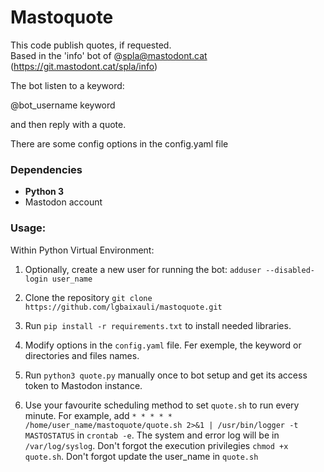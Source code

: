 # Mastoquote

This code publish quotes, if requested.  
Based in the 'info' bot of @spla@mastodont.cat (https://git.mastodont.cat/spla/info)

The bot listen to a keyword:

@bot_username keyword

and then reply with a quote.

There are some config options in the config.yaml file

### Dependencies

-   **Python 3**
-   Mastodon account

### Usage:

Within Python Virtual Environment:

1. Optionally, create a new user for running the bot: `adduser --disabled-login user_name`

2. Clone the repository `git clone https://github.com/lgbaixauli/mastoquote.git` 

3. Run `pip install -r requirements.txt` to install needed libraries.  

4. Modify options in the `config.yaml` file. Fer exemple, the keyword or directories and files names.

5. Run `python3 quote.py` manually once to bot setup and get its access token to Mastodon instance.

6. Use your favourite scheduling method to set `quote.sh` to run every minute. For example, 
   add  `* * * * * /home/user_name/mastoquote/quote.sh 2>&1 | /usr/bin/logger -t MASTOSTATUS` in 
   `crontab -e`. The system and error log will be in `/var/log/syslog`. 
   Don't forgot the execution privilegies `chmod +x quote.sh`. 
   Don't forgot update the user_name in `quote.sh`